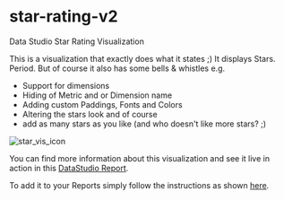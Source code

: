 # star-rating-v2
Data Studio Star Rating Visualization

This is a visualization that exactly does what it states ;) It displays Stars. Period. But of course it also has some bells & whistles e.g.
* Support for dimensions
* Hiding of Metric and or Dimension name
* Adding custom Paddings, Fonts and Colors
* Altering the stars look and of course
* add as many stars as you like (and who doesn't like more stars? ;)

![star_vis_icon](https://user-images.githubusercontent.com/28928635/116292648-35887380-a796-11eb-87c5-f6d9f78e3f03.jpg)

You can find more information about this visualization and see it live in action in this [DataStudio Report](https://datastudio.google.com/s/j8jp3czpPJ4).

To add it to your Reports simply follow the instructions as shown [here](https://kopp.consulting/datastudio/star-rating-v2).
